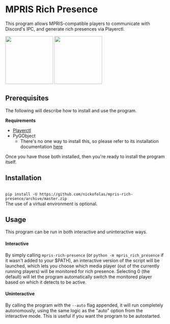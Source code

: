 # MPRIS Rich Presence
This program allows MPRIS-compatible players to communicate with Discord's IPC, and generate rich presences via Playerctl.

<p>
  <img src="https://i.imgur.com/YYgd4f3.png" height="150px">
  <img src="https://i.imgur.com/z09rwDf.png" height="150px">
</p>

<h2>Prerequisites</h2>
The following will describe how to install and use the program.

**Requirements**
* [Playerctl](https://github.com/altdesktop/playerctl)
* PyGObject
  * There's no one way to install this, so please refer to its installation documentation [here](https://pygobject.readthedocs.io/en/latest/getting_started.html)

Once you have those both installed, then you're ready to install the program itself.

<h2>Installation</h2>
<code>
pip install -U https://github.com/nickofolas/mpris-rich-presence/archive/master.zip
</code>
The use of a virtual environment is optional.

<h2>Usage</h2>
This program can be run in both interactive and uninteractive ways.

<h4>Interactive</h4>
By simply calling <code>mpris-rich-presence</code> (or <code>python -m mpris_rich_presence</code> if it wasn't added to your $PATH), an interactive version of the script will be launched, which lets you choose which media player (out of the currently running players) will be monitored for rich presence. Selecting 0 (the default) will let the program automatically switch the monitored player based on which it detects to be active.

<h4>Uninteractive</h4>
By calling the program with the <code>--auto</code> flag appended, it will run completely autonomously, using the same logic as the "auto" option from the interactive mode. This is useful if you want the program to be autostarted.

